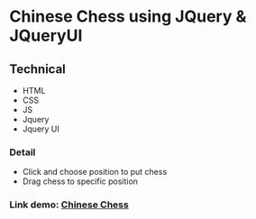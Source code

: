 # Chinese Chess using JQuery & JQueryUI

## Technical
- HTML
- CSS
- JS
- Jquery
- Jquery UI

### Detail
- Click and choose position to put chess
- Drag chess to specific position

### Link demo: [Chinese Chess](https://honghung123.github.io/Chinese_Chess_using_JQuery_-_JQueryUI/)
